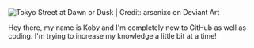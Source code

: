 <picture>
 <source media="(prefers-color-scheme: dark)" srcset="https://images-wixmp-ed30a86b8c4ca887773594c2.wixmp.com/f/549e9b77-4c90-4c7f-8d0e-772a4ba70576/dbbpqj5-dfbf4e9d-e4d9-4c1c-81c6-fd8511db78d0.jpg/v1/fill/w_1192,h_670,q_70,strp/tokyo_street_night_by_arsenixc_dbbpqj5-pre.jpg?token=eyJ0eXAiOiJKV1QiLCJhbGciOiJIUzI1NiJ9.eyJzdWIiOiJ1cm46YXBwOjdlMGQxODg5ODIyNjQzNzNhNWYwZDQxNWVhMGQyNmUwIiwiaXNzIjoidXJuOmFwcDo3ZTBkMTg4OTgyMjY0MzczYTVmMGQ0MTVlYTBkMjZlMCIsIm9iaiI6W1t7ImhlaWdodCI6Ijw9MTA4MCIsInBhdGgiOiJcL2ZcLzU0OWU5Yjc3LTRjOTAtNGM3Zi04ZDBlLTc3MmE0YmE3MDU3NlwvZGJicHFqNS1kZmJmNGU5ZC1lNGQ5LTRjMWMtODFjNi1mZDg1MTFkYjc4ZDAuanBnIiwid2lkdGgiOiI8PTE5MjAifV1dLCJhdWQiOlsidXJuOnNlcnZpY2U6aW1hZ2Uub3BlcmF0aW9ucyJdfQ.CNVuy3GnEPntjZ8e1EUhzhxBtnpBC6ZLV42ApeeVZ1k">
 <source media="(prefers-color-scheme: light)" srcset="https://images-wixmp-ed30a86b8c4ca887773594c2.wixmp.com/f/549e9b77-4c90-4c7f-8d0e-772a4ba70576/daj4ocm-f915657c-797c-40ee-b7a5-23dd7750457c.jpg/v1/fill/w_1192,h_670,q_70,strp/tokyo_street_by_arsenixc_daj4ocm-pre.jpg?token=eyJ0eXAiOiJKV1QiLCJhbGciOiJIUzI1NiJ9.eyJzdWIiOiJ1cm46YXBwOjdlMGQxODg5ODIyNjQzNzNhNWYwZDQxNWVhMGQyNmUwIiwiaXNzIjoidXJuOmFwcDo3ZTBkMTg4OTgyMjY0MzczYTVmMGQ0MTVlYTBkMjZlMCIsIm9iaiI6W1t7ImhlaWdodCI6Ijw9MTA4MCIsInBhdGgiOiJcL2ZcLzU0OWU5Yjc3LTRjOTAtNGM3Zi04ZDBlLTc3MmE0YmE3MDU3NlwvZGFqNG9jbS1mOTE1NjU3Yy03OTdjLTQwZWUtYjdhNS0yM2RkNzc1MDQ1N2MuanBnIiwid2lkdGgiOiI8PTE5MjAifV1dLCJhdWQiOlsidXJuOnNlcnZpY2U6aW1hZ2Uub3BlcmF0aW9ucyJdfQ.E7kcPs777U8-cVcJxujlBE88id4aTvz2kaOJ7d4iVGs">
 <img alt="Tokyo Street at Dawn or Dusk | Credit: arsenixc on Deviant Art" src="https://images-wixmp-ed30a86b8c4ca887773594c2.wixmp.com/f/549e9b77-4c90-4c7f-8d0e-772a4ba70576/dbbpqj5-dfbf4e9d-e4d9-4c1c-81c6-fd8511db78d0.jpg/v1/fill/w_1192,h_670,q_70,strp/tokyo_street_night_by_arsenixc_dbbpqj5-pre.jpg?token=eyJ0eXAiOiJKV1QiLCJhbGciOiJIUzI1NiJ9.eyJzdWIiOiJ1cm46YXBwOjdlMGQxODg5ODIyNjQzNzNhNWYwZDQxNWVhMGQyNmUwIiwiaXNzIjoidXJuOmFwcDo3ZTBkMTg4OTgyMjY0MzczYTVmMGQ0MTVlYTBkMjZlMCIsIm9iaiI6W1t7ImhlaWdodCI6Ijw9MTA4MCIsInBhdGgiOiJcL2ZcLzU0OWU5Yjc3LTRjOTAtNGM3Zi04ZDBlLTc3MmE0YmE3MDU3NlwvZGJicHFqNS1kZmJmNGU5ZC1lNGQ5LTRjMWMtODFjNi1mZDg1MTFkYjc4ZDAuanBnIiwid2lkdGgiOiI8PTE5MjAifV1dLCJhdWQiOlsidXJuOnNlcnZpY2U6aW1hZ2Uub3BlcmF0aW9ucyJdfQ.CNVuy3GnEPntjZ8e1EUhzhxBtnpBC6ZLV42ApeeVZ1k">
</picture>

Hey there, my name is Koby and I'm completely new to GitHub as well as coding. I'm trying to increase my knowledge a little bit at a time!
